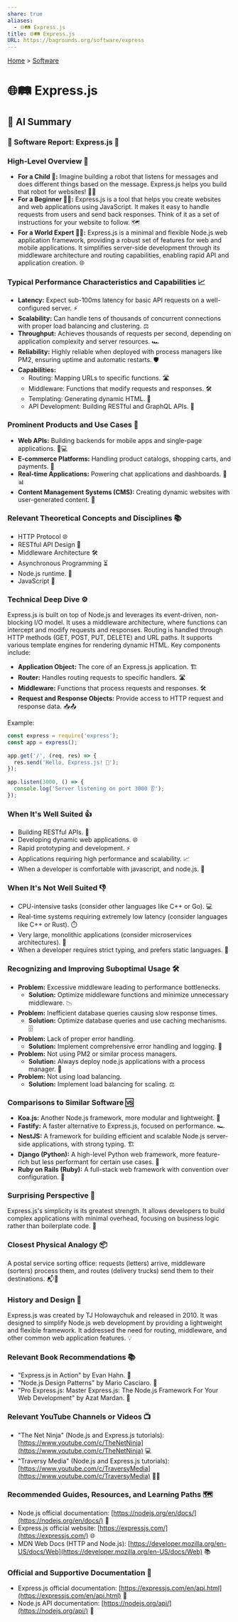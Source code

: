 ```yaml
---
share: true
aliases:
  - 🌐🛤️ Express.js
title: 🌐🛤️ Express.js
URL: https://bagrounds.org/software/express
---
```

[Home](../index.md) > [Software](./index.md)  
# 🌐🛤️ Express.js  
  
## 🤖 AI Summary  
### 💾 Software Report: Express.js 🚀  
  
### High-Level Overview 🧠  
  
* **For a Child 🧒:** Imagine building a robot that listens for messages and does different things based on the message. Express.js helps you build that robot for websites! 🤖💬  
* **For a Beginner 🧑‍💻:** Express.js is a tool that helps you create websites and web applications using JavaScript. It makes it easy to handle requests from users and send back responses. Think of it as a set of instructions for your website to follow. 🗺️  
* **For a World Expert 🧑‍🏫:** Express.js is a minimal and flexible Node.js web application framework, providing a robust set of features for web and mobile applications. It simplifies server-side development through its middleware architecture and routing capabilities, enabling rapid API and application creation. 🌐  
  
### Typical Performance Characteristics and Capabilities 📈  
  
* **Latency:** Expect sub-100ms latency for basic API requests on a well-configured server. ⚡  
* **Scalability:** Can handle tens of thousands of concurrent connections with proper load balancing and clustering. ⚖️  
* **Throughput:** Achieves thousands of requests per second, depending on application complexity and server resources. 🏎️  
* **Reliability:** Highly reliable when deployed with process managers like PM2, ensuring uptime and automatic restarts. 🛡️  
* **Capabilities:**  
    * Routing: Mapping URLs to specific functions. 🛣️  
    * Middleware: Functions that modify requests and responses. 🛠️  
    * Templating: Generating dynamic HTML. 📜  
    * API Development: Building RESTful and GraphQL APIs. 📡  
  
### Prominent Products and Use Cases 💼  
  
* **Web APIs:** Building backends for mobile apps and single-page applications. 📱💻  
* **E-commerce Platforms:** Handling product catalogs, shopping carts, and payments. 🛒  
* **Real-time Applications:** Powering chat applications and dashboards. 💬📊  
* **Content Management Systems (CMS):** Creating dynamic websites with user-generated content. 📝  
  
### Relevant Theoretical Concepts and Disciplines 📚  
  
* HTTP Protocol 🌐  
* RESTful API Design 📡  
* Middleware Architecture 🛠️  
* Asynchronous Programming ⏳  
* Node.js runtime. 🌳  
* JavaScript 📜  
  
### Technical Deep Dive ⚙️  
  
Express.js is built on top of Node.js and leverages its event-driven, non-blocking I/O model. It uses a middleware architecture, where functions can intercept and modify requests and responses. Routing is handled through HTTP methods (GET, POST, PUT, DELETE) and URL paths. It supports various template engines for rendering dynamic HTML. Key components include:  
  
* **Application Object:** The core of an Express.js application. 🏗️  
* **Router:** Handles routing requests to specific handlers. 🛣️  
* **Middleware:** Functions that process requests and responses. 🛠️  
* **Request and Response Objects:** Provide access to HTTP request and response data. 📥📤  
  
Example:  
  
```javascript  
const express = require('express');  
const app = express();  
  
app.get('/', (req, res) => {  
  res.send('Hello, Express.js! 👋');  
});  
  
app.listen(3000, () => {  
  console.log('Server listening on port 3000 👂');  
});  
```  
  
### When It's Well Suited 👍  
  
* Building RESTful APIs. 📡  
* Developing dynamic web applications. 🌐  
* Rapid prototyping and development. ⚡  
* Applications requiring high performance and scalability. 📈  
* When a developer is comfortable with javascript, and node.js. 🌳  
  
### When It's Not Well Suited 👎  
  
* CPU-intensive tasks (consider other languages like C++ or Go). 💻  
* Real-time systems requiring extremely low latency (consider languages like C++ or Rust). ⏱️  
* Very large, monolithic applications (consider microservices architectures). 🧩  
* When a developer requires strict typing, and prefers static languages. 📝  
  
### Recognizing and Improving Suboptimal Usage 🛠️  
  
* **Problem:** Excessive middleware leading to performance bottlenecks.  
    * **Solution:** Optimize middleware functions and minimize unnecessary middleware. 📉  
* **Problem:** Inefficient database queries causing slow response times.  
    * **Solution:** Optimize database queries and use caching mechanisms. 🗄️  
* **Problem:** Lack of proper error handling.  
    * **Solution:** Implement comprehensive error handling and logging. 🚨  
* **Problem:** Not using PM2 or similar process managers.  
    * **Solution:** Always deploy node.js applications with a process manager. 🔄  
* **Problem:** Not using load balancing.  
    * **Solution:** Implement load balancing for scaling. ⚖️  
  
### Comparisons to Similar Software 🆚  
  
* **Koa.js:** Another Node.js framework, more modular and lightweight. 🍃  
* **Fastify:** A faster alternative to Express.js, focused on performance. 🏎️  
* **NestJS:** A framework for building efficient and scalable Node.js server-side applications, with strong typing. 🏗️  
* **Django (Python):** A high-level Python web framework, more feature-rich but less performant for certain use cases. 🐍  
* **Ruby on Rails (Ruby):** A full-stack web framework with convention over configuration. 💎  
  
### Surprising Perspective 🤔  
  
Express.js's simplicity is its greatest strength. It allows developers to build complex applications with minimal overhead, focusing on business logic rather than boilerplate code. 🧠  
  
### Closest Physical Analogy 📦  
  
A postal service sorting office: requests (letters) arrive, middleware (sorters) process them, and routes (delivery trucks) send them to their destinations. 📬🚚  
  
### History and Design 📜  
  
Express.js was created by TJ Holowaychuk and released in 2010. It was designed to simplify Node.js web development by providing a lightweight and flexible framework. It addressed the need for routing, middleware, and other common web application features. 💡  
  
### Relevant Book Recommendations 📚  
  
* "Express.js in Action" by Evan Hahn. 📖  
* "Node.js Design Patterns" by Mario Casciaro. 📘  
* "Pro Express.js: Master Express.js: The Node.js Framework For Your Web Development" by Azat Mardan. 📙  
  
### Relevant YouTube Channels or Videos 📺  
  
* "The Net Ninja" (Node.js and Express.js tutorials): [https://www.youtube.com/c/TheNetNinja](https://www.youtube.com/c/TheNetNinja) 💻  
* "Traversy Media" (Node.js and Express.js tutorials): [https://www.youtube.com/c/TraversyMedia](https://www.youtube.com/c/TraversyMedia) 👨‍💻  
  
### Recommended Guides, Resources, and Learning Paths 🗺️  
  
* Node.js official documentation: [https://nodejs.org/en/docs/](https://nodejs.org/en/docs/) 🌳  
* Express.js official website: [https://expressjs.com/](https://expressjs.com/) 🌐  
* MDN Web Docs (HTTP and Node.js): [https://developer.mozilla.org/en-US/docs/Web](https://developer.mozilla.org/en-US/docs/Web) 📚  
  
### Official and Supportive Documentation 📄  
  
* Express.js official documentation: [https://expressjs.com/en/api.html](https://expressjs.com/en/api.html) 📄  
* Node.js API documentation: [https://nodejs.org/api/](https://nodejs.org/api/) 🌳  
